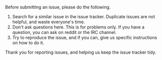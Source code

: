 Before submitting an issue, please do the following.

1. Search for a similar issue in the issue tracker. Duplicate issues are not helpful, and waste everyone's time.
2. Don't ask questions here. This is for problems only. If you have a question, you can ask on reddit or the IRC channel.
3. Try to reproduce the issue, and if you can, give us specific instructions on how to do it.

Thank you for reporting issues, and helping us keep the issue tracker tidy.
